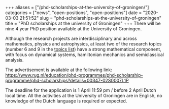 +++
aliases = ["/phd-scholarships-at-the-university-of-groningen/"]
categories = ["news", "open-positions", "open-positions"]
date = "2020-03-03 21:51:52"
slug = "phd-scholarships-at-the-university-of-groningen"
title = "PhD scholarships at the university of Groningen"
+++
There will be nine 4 year PhD position available at the University of
Groningen.

Although the research projects are interdisciplinary and across
mathematics, physics and astrophysics, at least two of the research
topics (number 6 and 9 in the [topics
list](https://www.rug.nl/research/fse/themes/supervisors/fundamentals-of-the-universe-research-topics.pdf))
have a strong mathematical component, with focus on dynamical systems,
hamiltonian mechanics and semiclassical analysis.

The advertisement is available at the following link:
<https://www.rug.nl/education/phd-programmes/phd-scholarship-programme/phd-scholarships?details=00347-02S0007L1P>

The deadline for the application is 1 April 11:59 pm / before 2 April
Dutch local time. All the activities at the University of Groningen are
in English, no knowledge of the Dutch language is required or expected.
